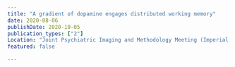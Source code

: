 ```yaml
---
title: "A gradient of dopamine engages distributed working memory"
date: 2020-08-06
publishDate: 2020-10-05
publication_types: ["2"]
Location: "Joint Psychiatric Imaging and Methodology Meeting (Imperial College London)"
featured: false

---
```


